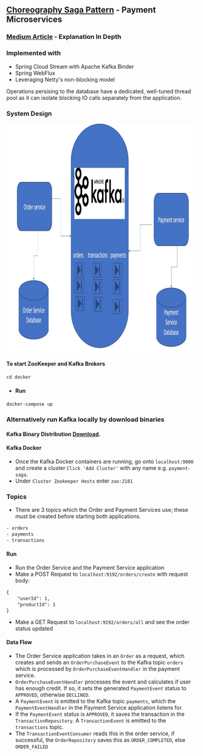 ## [Choreography Saga Pattern](https://docs.microsoft.com/en-us/azure/architecture/reference-architectures/saga/saga) - Payment Microservices
### [Medium Article](https://medium.com/@johnchang94/choreography-saga-pattern-with-spring-cloud-kafka-ad46f01fc30a) - Explanation In Depth
### Implemented with 
- Spring Cloud Stream with Apache Kafka Binder
- Spring WebFlux
- Leveraging Netty's non-blocking model

Operations persising to the database have a dedicated, well-tuned thread pool as it can isolate blocking IO calls separately from the application.

### System Design

<p>
    <img src="Choreography Saga.jpg" width="1200" height="600" />
</p>

#### To start ZooKeeper and Kafka Brokers
```
cd docker
```

- #### Run 
```
docker-compose up
```

### Alternatively run Kafka locally by download binaries
#### Kafka Binary Distribution [Download](http://apachemirror.wuchna.com/kafka/2.3.1).

#### Kafka Docker
- Once the Kafka Docker containers are running, go onto `localhost:9000` and create a cluster `Click 'Add Cluster'` with any name e.g. `payment-saga`.
- Under `Cluster Zookeeper Hosts` enter `zoo:2181`
### Topics
- There are 3 topics which the Order and Payment Services use; these must be created before starting both applications.
```
- orders
- payments
- transactions
```

#### Run
- Run the Order Service and the Payment Service application
- Make a POST Request to `localhost:9192/orders/create` with request body: 
```
{
    "userId": 1,
    "productId": 1
}
```
- Make a GET Request to `localhost:9192/orders/all` and see the order status updated

#### Data Flow
- The Order Service application takes in an `Order` as a request,
which creates and sends an `OrderPurchaseEvent` to the Kafka topic `orders` which is processed by `OrderPurchaseEventHandler` in the payment service.
- `OrderPurchaseEventHandler` processes the event and calculates if user has enough credit. If so,
it sets the generated `PaymentEvent` status to `APPROVED`, otherwise `DECLINED`.
- A `PaymentEvent` is emitted to the Kafka topic `payments`, which the `PaymentEventHandler` in the Payment Service application
listens for.
- If the `PaymentEvent` status is `APPROVED`, it saves the transaction in the `TransactionRepository`.
A `TransactionEvent` is emitted to the `transactions` topic.
- The `TransactionEventConsumer` reads this in the order service, if successful, the `OrderRepository` saves this as 
`ORDER_COMPLETED`, else `ORDER_FAILED`
